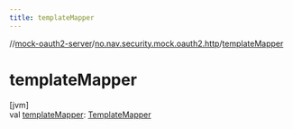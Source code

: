 ```yaml
---
title: templateMapper
---
```

//[mock-oauth2-server](../../index.html)/[no.nav.security.mock.oauth2.http](index.html)/[templateMapper](template-mapper.html)



# templateMapper



[jvm]\
val [templateMapper](template-mapper.html): [TemplateMapper](../no.nav.security.mock.oauth2.templates/-template-mapper/index.html)




